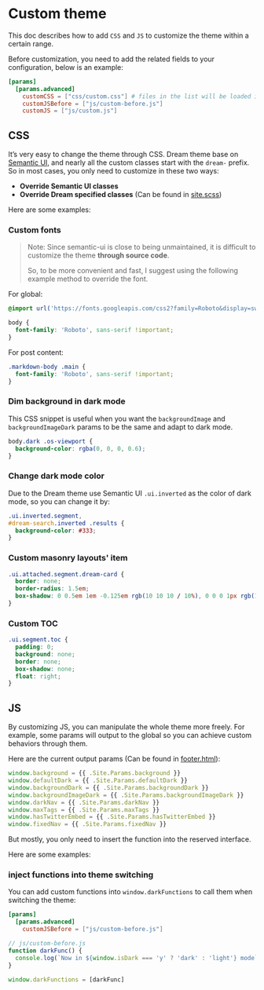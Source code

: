 # Custom theme

This doc describes how to add `CSS` and `JS` to customize the theme within a certain range.

Before customization, you need to add the related fields to your configuration, below is an example:

```toml
[params]
  [params.advanced]
    customCSS = ["css/custom.css"] # files in the list will be loaded in order
    customJSBefore = ["js/custom-before.js"]
    customJS = ["js/custom.js"]
```

## CSS

It’s very easy to change the theme through CSS. Dream theme base on [Semantic UI](https://semantic-ui.com/), and nearly
all the custom classes start with the `dream-` prefix. So in most cases, you only need to customize in these two ways:

- **Override Semantic UI classes**
- **Override Dream specified classes** (Can be found in [site.scss](https://github.com/g1eny0ung/hugo-theme-dream/blob/master/src/sass/site.scss))

Here are some examples:

### Custom fonts

> Note: Since semantic-ui is close to being unmaintained, it is difficult to customize the theme **through source code**.
>
> So, to be more convenient and fast, I suggest using the following example method to override the font.

For global:

```css
@import url('https://fonts.googleapis.com/css2?family=Roboto&display=swap');

body {
  font-family: 'Roboto', sans-serif !important;
}
```

For post content:

```css
.markdown-body .main {
  font-family: 'Roboto', sans-serif !important;
}
```

### Dim background in dark mode

This CSS snippet is useful when you want the `backgroundImage` and `backgroundImageDark` params to be the same and adapt to dark mode.

```css
body.dark .os-viewport {
  background-color: rgba(0, 0, 0, 0.6);
}
```

### Change dark mode color

Due to the Dream theme use Semantic UI `.ui.inverted` as the color of dark mode, so you can change it by:

```css
.ui.inverted.segment,
#dream-search.inverted .results {
  background-color: #333;
}
```

### Custom masonry layouts' item

```css
.ui.attached.segment.dream-card {
  border: none;
  border-radius: 1.5em;
  box-shadow: 0 0.5em 1em -0.125em rgb(10 10 10 / 10%), 0 0 0 1px rgb(10 10 10 / 2%); /* Bulma Box */
}
```

### Custom TOC

```css
.ui.segment.toc {
  padding: 0;
  background: none;
  border: none;
  box-shadow: none;
  float: right;
}
```

## JS

By customizing JS, you can manipulate the whole theme more freely. For example, some params will output to the global
so you can achieve custom behaviors through them.

Here are the current output params (Can be found in [footer.html](https://github.com/g1eny0ung/hugo-theme-dream/blob/master/layouts/partials/footer.html)):

```js
window.background = {{ .Site.Params.background }}
window.defaultDark = {{ .Site.Params.defaultDark }}
window.backgroundDark = {{ .Site.Params.backgroundDark }}
window.backgroundImageDark = {{ .Site.Params.backgroundImageDark }}
window.darkNav = {{ .Site.Params.darkNav }}
window.maxTags = {{ .Site.Params.maxTags }}
window.hasTwitterEmbed = {{ .Site.Params.hasTwitterEmbed }}
window.fixedNav = {{ .Site.Params.fixedNav }}
```

But mostly, you only need to insert the function into the reserved interface.

Here are some examples:

### inject functions into theme switching

You can add custom functions into `window.darkFunctions` to call them when switching the theme:

```toml
[params]
  [params.advanced]
    customJSBefore = ["js/custom-before.js"]
```

```js
// js/custom-before.js
function darkFunc() {
  console.log(`Now in ${window.isDark === 'y' ? 'dark' : 'light'} mode`)
}

window.darkFunctions = [darkFunc]
```
